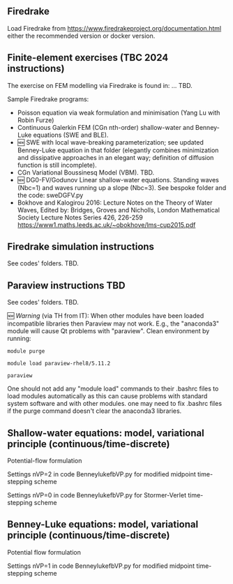 ## Firedrake

Load Firedrake from https://www.firedrakeproject.org/documentation.html either the recommended version or docker version.

## Finite-element exercises (TBC 2024 instructions)

The exercise on FEM modelling via Firedrake is found in: ... TBD.

Sample Firedrake programs:
- Poisson equation via weak formulation and minimisation (Yang Lu with Robin Furze)
- Continuous Galerkin FEM (CGn nth-order) shallow-water and Benney-Luke equations (SWE and BLE).
- :new: SWE with local wave-breaking parameterization; see updated Benney-Luke equation in that folder (elegantly combines minimization and dissipative approaches in an elegant way; definition of diffusion function is still incomplete). 
- CGn Variational Boussinesq Model (VBM). TBD.
- :new: DG0-FV/Godunov Linear shallow-water equations. Standing waves (Nbc=1) and waves running up a slope (Nbc=3). See bespoke folder and the code: sweDGFV.py
- Bokhove and Kalogirou 2016: Lecture Notes on the Theory of Water Waves, Edited by: Bridges, Groves and Nicholls, London Mathematical Society Lecture Notes Series 426, 226-259 https://www1.maths.leeds.ac.uk/~obokhove/lms-cup2015.pdf

## Firedrake simulation instructions
See codes' folders. TBD.

## Paraview instructions TBD
See codes' folders. TBD.

:new: *Warning* (via TH from IT): When other modules have been loaded incompatible libraries then Paraview may not work.
E.g., the "anaconda3" module will cause Qt problems with "paraview". Clean environment by running:

`module purge`

`module load paraview-rhel8/5.11.2`

`paraview`

One should not add any "module load" commands to their .bashrc files to load
modules automatically as this can cause problems with standard system software and
with other modules.  one may need to fix .bashrc files if the purge command
doesn't clear the anaconda3 libraries.

## Shallow-water equations: model, variational principle (continuous/time-discrete)
Potential-flow formulation

Settings nVP=2 in code BenneylukefbVP.py for modified midpoint time-stepping scheme

Settings nVP=0 in code BenneylukefbVP.py for Stormer-Verlet time-stepping scheme

## Benney-Luke equations: model, variational principle (continuous/time-discrete)
Potential flow formulation

Settings nVP=1 in code BenneylukefbVP.py for modified midpoint time-stepping scheme

